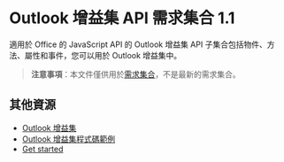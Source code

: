  

# Outlook 增益集 API 需求集合 1.1

適用於 Office 的 JavaScript API 的 Outlook 增益集 API 子集合包括物件、方法、屬性和事件，您可以用於 Outlook 增益集中。

> **注意事項**：本文件僅供用於[需求集合](tutorial-api-requirement-sets.md)，不是最新的需求集合。 

## 其他資源

- [Outlook 增益集](../../docs/outlook/outlook-add-ins.md)
- [Outlook 增益集程式碼範例](https://dev.outlook.com/MailAppsGettingStarted/Samples)
- [Get started](https://dev.outlook.com/MailAppsGettingStarted/GetStarted)
